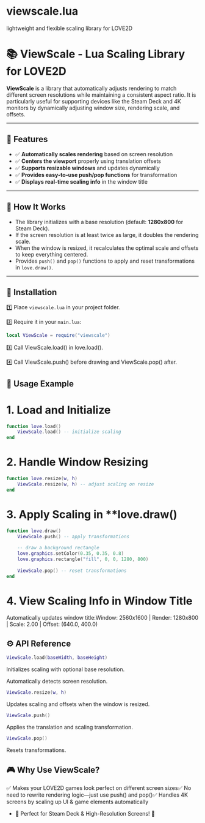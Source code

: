 # viewscale.lua
lightweight and flexible scaling library for LOVE2D


# 📚 ViewScale - Lua Scaling Library for LOVE2D

**ViewScale** is a library that automatically adjusts rendering to match different screen resolutions while maintaining a consistent aspect ratio. It is particularly useful for supporting devices like the Steam Deck and 4K monitors by dynamically adjusting window size, rendering scale, and offsets.

---

## 🌟 Features

- ✅ **Automatically scales rendering** based on screen resolution
- ✅ **Centers the viewport** properly using translation offsets
- ✅ **Supports resizable windows** and updates dynamically
- ✅ **Provides easy-to-use push/pop functions** for transformation
- ✅ **Displays real-time scaling info** in the window title

---

## 📌 How It Works

- The library initializes with a base resolution (default: **1280x800** for Steam Deck).
- If the screen resolution is at least twice as large, it doubles the rendering scale.
- When the window is resized, it recalculates the optimal scale and offsets to keep everything centered.
- Provides `push()` and `pop()` functions to apply and reset transformations in `love.draw()`.

---

## 🚀 Installation

1️⃣ Place `viewscale.lua` in your project folder.

2️⃣ Require it in your `main.lua`:

```lua
local ViewScale = require("viewscale")
```

3️⃣ Call ViewScale.load() in love.load().

4️⃣ Call ViewScale.push() before drawing and ViewScale.pop() after.

## 📝 Usage Example

# 1. Load and Initialize

```lua
function love.load()
    ViewScale.load() -- initialize scaling
end
```

# 2. Handle Window Resizing

```lua
function love.resize(w, h)
    ViewScale.resize(w, h) -- adjust scaling on resize
end
```

# 3. Apply Scaling in **love.draw()

```lua
function love.draw()
    ViewScale.push() -- apply transformations
    
    -- draw a background rectangle
    love.graphics.setColor(0.35, 0.35, 0.8)
    love.graphics.rectangle("fill", 0, 0, 1280, 800)
    
    ViewScale.pop() -- reset transformations
end
```

# 4. View Scaling Info in Window Title

Automatically updates window title:Window: 2560x1600 | Render: 1280x800 | Scale: 2.00 | Offset: (640.0, 400.0)

## ⚙️ API Reference

```lua
ViewScale.load(baseWidth, baseHeight)
```

Initializes scaling with optional base resolution.

Automatically detects screen resolution.

```lua
ViewScale.resize(w, h)
```

Updates scaling and offsets when the window is resized.

```lua
ViewScale.push()
```

Applies the translation and scaling transformation.

```lua
ViewScale.pop()
```

Resets transformations.

## 🎮 Why Use ViewScale?

✅ Makes your LOVE2D games look perfect on different screen sizes✅ No need to rewrite rendering logic—just use push() and pop()✅ Handles 4K screens by scaling up UI & game elements automatically

* 🎯 Perfect for Steam Deck & High-Resolution Screens! 🚀
